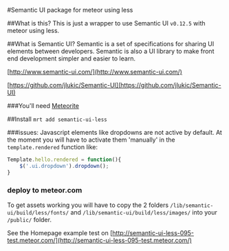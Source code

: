#Semantic UI package for meteor using less

##What is this?
This is just a wrapper to use Semantic UI `v0.12.5` with meteor using less.

##What is Semantic UI?
Semantic is a set of specifications for sharing UI elements between developers. Semantic is also a UI library to make front end development simpler and easier to learn. 

[http://www.semantic-ui.com/](http://www.semantic-ui.com/)

[https://github.com/jlukic/Semantic-UI](https://github.com/jlukic/Semantic-UI)

###You'll need
[Meteorite](https://github.com/oortcloud/meteorite) 

##Install
`mrt add semantic-ui-less`

###issues:
Javascript elements like dropdowns are not active by default. 
At the moment you will have to activate them 'manually' in the `template.rendered` function like: 

```javascript
Template.hello.rendered = function(){
	$('.ui.dropdown').dropdown();
}
```

### deploy to meteor.com
To get assets working you will have to copy the 2 folders `/lib/semantic-ui/build/less/fonts/` and `/lib/semantic-ui/build/less/images/` into your `/public/`
folder.

See the Homepage example test on [http://semantic-ui-less-095-test.meteor.com/](http://semantic-ui-less-095-test.meteor.com/)
